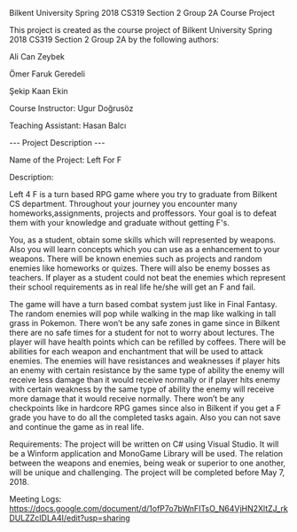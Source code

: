 Bilkent University Spring 2018 CS319 Section 2 Group 2A Course Project

This project is created as the course project of Bilkent University Spring 2018 CS319 Section 2 Group 2A by the following authors:

Ali Can Zeybek

Ömer Faruk Geredeli

Şekip Kaan Ekin

Course Instructor: Ugur Doğrusöz

Teaching Assistant: Hasan Balcı



--- Project Description ---


Name of the Project: Left For F


Description: 

  Left 4 F is a turn based RPG game where you try to graduate from Bilkent CS department. Throughout your journey you encounter many homeworks,assignments, projects and proffessors. Your goal is to defeat them with your knowledge and graduate without getting F's.
  
  You, as a student, obtain some skills which will represented by weapons. Also you will learn concepts which you can use as a enhancement to your weapons. There will be known enemies such as projects and random enemies like homeworks or quizes. There will also be enemy bosses as teachers. If player as a student could not beat the enemies which represent their school requirements as in real life he/she will get an F and fail. 
  
  The game will have a turn based combat system just like in Final Fantasy. The random enemies will pop while walking in the map like walking in tall grass in Pokemon. There won’t be any safe zones in game since in Bilkent there are no safe times for a student for not to worry about lectures. The player will have health points which can be refilled by coffees. There will be abilities for each weapon and enchantment that will be used to attack enemies. The enemies will have resistances and weaknesses if player hits an enemy with certain resistance by the same type of ability the enemy will receive less damage than it would receive normally or if player hits enemy with certain weakness by the same type of ability the enemy will receive more damage that it would receive normally. There won’t be any checkpoints like in hardcore RPG games since also in Bilkent if you get a F grade you have to do all the completed tasks again. Also you can not save and continue the game as in real life. 



Requirements: 
The project will be written on C# using Visual Studio. It will be a Winform application and MonoGame Library will be used. The relation between the weapons and enemies, being weak or superior to one another, will be unique and challenging. The project will be completed before May 7, 2018.

Meeting Logs: https://docs.google.com/document/d/1ofP7o7bWnFITsO_N64VjHN2XltZJ_rkDULZZcIDLA4I/edit?usp=sharing

